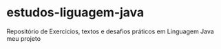 # estudos-liguagem-java
Repositório de Exercicios, textos e desafios práticos em  Linguagem Java
meu projeto
